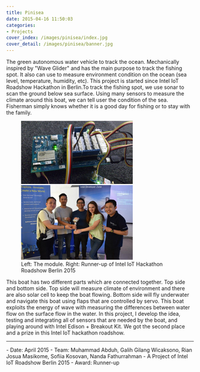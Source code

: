 ```yaml
---
title: Pinisea
date: 2015-04-16 11:50:03
categories: 
- Projects
cover_index: /images/pinisea/index.jpg
cover_detail: /images/pinisea/banner.jpg
---
```

The green autonomous water vehicle to track the ocean. Mechanically inspired by "Wave Glider" and has the main purpose to track the fishing spot. It also can use to measure environment condition on the ocean (sea level, temperature, humidity, etc). This project is started since Intel IoT Roadshow Hackathon in Berlin.To track the fishing spot, we use sonar to scan the ground below sea surface. Using many sensors to measure the climate around this boat, we can tell user the condition of the sea. Fisherman simply knows whether it is a good day for fishing or to stay with the family.

<figure class="images-row">
<img style="display: inline;" src="/images/pinisea/p2.jpg" width="300"> <img style="display: inline;" src="/images/pinisea/p3.jpg" width="300">
<figcaption>
Left: The module. Right: Runner-up of Intel IoT Hackathon Roadshow Berlin 2015
</figcaption>
</figure>

This boat has two different parts which are connected together. Top side and bottom side. Top side will measure climate of environment and there are also solar cell to keep the boat flowing. Bottom side will fly underwater and navigate this boat using flaps that are controlled by servo. This boat exploits the energy of wave with measuring the differences between water flow on the surface flow in the water. In this project, I develop the idea, testing and integrating all of sensors that are needed by the boat, and playing around with Intel Edison + Breakout Kit. We got the second place and a prize in this Intel IoT hackathon roadshow.

<hr>
- Date: April 2015
- Team: Muhammad Abduh, Galih Gilang Wicaksono, Rian Josua Masikome, Sofiia Kosovan, Nanda Fathurrahman
- A Project of Intel IoT Roadshow Berlin 2015
- Award: Runner-up
